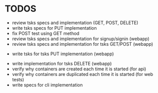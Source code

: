 # TODOS

* review tsks specs and implementation (GET, POST, DELETE)
* write tsks specs for PUT implementation
* fix POST test using GET method
* review tsks specs and implementation for signup/signin (webapp)
* review tsks specs and implementation for tsks GET/POST (webapp)
+ write tsks for tsks PUT implementation (webapp)
- write implementation for tsks DELETE (webapp)
- verify why containers are created each time it is started (for api)
- verify why containers are duplicated each time it is started (for web tests)
- write specs for cli implementation